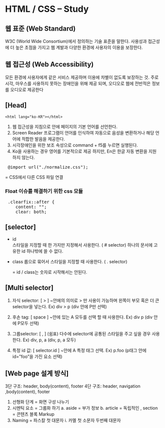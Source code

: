 # HTML / CSS – Study

## 웹 표준 (Web Standard)
W3C (World Wide Consortium)에서 정의하는 기술 표준을 말한다. 사용성과 접근성에 더 높은 초점을 가지고 웹 계발과 다양한 환경에 사용자의 이용을 보장한다. 

## 웹 접근성 (Web Accessibility)
모든 환경에 사용자에게 같은 서비스 제공하며 이용에 차별이 없도록 보장하는 것. 주로 시각, 마우스를 사용하지 못하는 장애인을 위해 제공 되며, 오디오로 웹에 전반적은 정보를 오디오로 제공한다

## [Head]
    <html lang="ko-KR"></html>    

1. 웹 접근성을 지침으로 <head> 안에 페이지의 기본 언어를 선언한다. 
2. Screen Reader 프로그램이 언어를 인식하여 자동으로 음성을 변환하거나 해당 언어에 적합한 발음을 제공한다. 
3. 시각장애인을 위한 보조 속성으로 command + f5를 누르면 실행된다.
4. Ko을 사용하는 경우 영어를 기본적으로 제공 하지만, En은  한글 자동 변환을 지원하지 않는다. 
	
<pre> @import url("./normalize.css"); </pre> 
    
= CSS에서 다른 CSS 파일 연결
	
### Float 이슈를 해결하기 위한 css 모듈
<pre> .clearfix::after {
    content: "";
    clear: both; </pre>

## [selector]
* id	
	스타일을 지정할 때 한 가지만 지정해서 사용한다. ( # selector) 
	하나의 문서에 고유한 id 하나밖에 쓸 수 없다.

* class
	룹으로 묶어서 스타일을 지정할 때 사용한다. ( . selector)

	= id / class는 숫자로 시작해서는 안된다.

## [Multi selector]
1. 자식 selector: [ > ] 
	~안에의 의미로 > 만 사용이 가능하며 왼쪽이 부모 혹은 더 큰 selector을 넣는다.
		Ex) div > p (div 안에 P만 선택)

2. 후손 tag: [ space ]
	~안에 있는 A 모두를 선택 할 때 사용한다. 
		Ex) div p (div 안에 P모두 선택)

3. 그룹selector: [ , ] (쉼표)
	다수에 selector에 공통된 스타일을 주고 싶을 경우 사용한다. 
		Ex) div, p, a (div, p, a 모두)

4. 특정 id 값: [ selector.id ]
	~안에 A 특정 태그 선택. 
		Ex) p.foo (p태그 안에  id=”foo”을 가진 요소 선택)

## [Web page 설계 방식]

3단 구조: header, body(content), footer
4단 구조: header, navigation ,body(content), footer

1.	선형화 단계 = 	화면 구성 나누기
2.	시멘틱 요소 = 	그룹화 하기
a.	aside = 부가 정보
b.	article = 독립적인 , section = 콘텐츠 블록  Markup
3.	Naming = 	파스칼 첫 대문자
i.	카멜 첫 소문자 두번째 대문자


	

 
